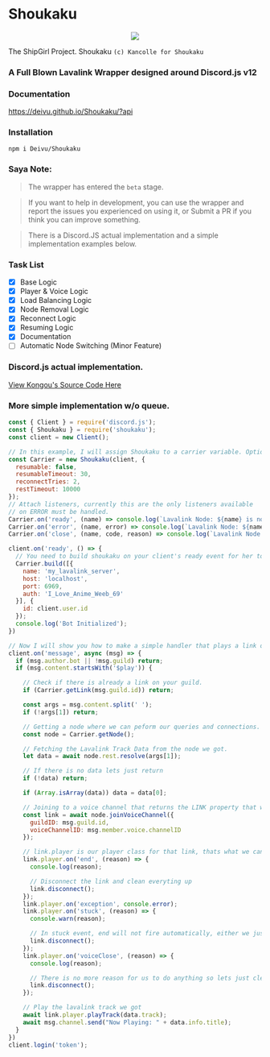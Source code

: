 # Shoukaku
<p align="center">
  <img src="https://vignette.wikia.nocookie.net/kancolle/images/9/97/Shoukaku_Christmas_Full.png/revision/latest/">
</p>

The ShipGirl Project. Shoukaku `(c) Kancolle for Shoukaku`

### A Full Blown Lavalink Wrapper designed around Discord.js v12

### Documentation
https://deivu.github.io/Shoukaku/?api

### Installation
```
npm i Deivu/Shoukaku
```

### Saya Note:
> The wrapper has entered the `beta` stage. 

> If you want to help in development, you can use the wrapper and report the issues you experienced on using it, or Submit a PR if you think you can improve something.

> There is a Discord.JS actual implementation and a simple implementation examples below.

### Task List
- [x] Base Logic
- [x] Player & Voice Logic 
- [x] Load Balancing Logic
- [x] Node Removal Logic
- [x] Reconnect Logic
- [x] Resuming Logic
- [x] Documentation
- [ ] Automatic Node Switching (Minor Feature)

### Discord.js actual implementation.
[View Kongou's Source Code Here](https://github.com/Deivu/Kongou)

### More simple implementation w/o queue.
```js
const { Client } = require('discord.js');
const { Shoukaku } = require('shoukaku');
const client = new Client();

// In this example, I will assign Shoukaku to a carrier variable. Options are the default options if nothing is specified
const Carrier = new Shoukaku(client, {
  resumable: false,
  resumableTimeout: 30,
  reconnectTries: 2,
  restTimeout: 10000 
});
// Attach listeners, currently this are the only listeners available
// on ERROR must be handled.
Carrier.on('ready', (name) => console.log(`Lavalink Node: ${name} is now connected`));
Carrier.on('error', (name, error) => console.log(`Lavalink Node: ${name} emitted an error.`, error));
Carrier.on('close', (name, code, reason) => console.log(`Lavalink Node: ${name} closed with code ${code}. Reason: ${reason || 'No reason'}`));

client.on('ready', () => {
  // You need to build shoukaku on your client's ready event for her to work like how its done in this example.
  Carrier.build([{
    name: 'my_lavalink_server',
    host: 'localhost',
    port: 6969,
    auth: 'I_Love_Anime_Weeb_69'
  }], { 
    id: client.user.id 
  });
  console.log('Bot Initialized');
})

// Now I will show you how to make a simple handler that plays a link on your chnanel. Async Await style
client.on('message', async (msg) => {
  if (msg.author.bot || !msg.guild) return;
  if (msg.content.startsWith('$play')) {

    // Check if there is already a link on your guild.
    if (Carrier.getLink(msg.guild.id)) return;

    const args = msg.content.split(' ');
    if (!args[1]) return;

    // Getting a node where we can peform our queries and connections.
    const node = Carrier.getNode();

    // Fetching the Lavalink Track Data from the node we got.
    let data = await node.rest.resolve(args[1]);

    // If there is no data lets just return
    if (!data) return;

    if (Array.isArray(data)) data = data[0];

    // Joining to a voice channel that returns the LINK property that we need.
    const link = await node.joinVoiceChannel({
      guildID: msg.guild.id,
      voiceChannelID: msg.member.voice.channelID
    });

    // link.player is our player class for that link, thats what we can use to play music
    link.player.on('end', (reason) => {
      console.log(reason);

      // Disconnect the link and clean everyting up
      link.disconnect();
    });
    link.player.on('exception', console.error);
    link.player.on('stuck', (reason) => {
      console.warn(reason);

      // In stuck event, end will not fire automatically, either we just disconnect or play another song
      link.disconnect();
    });
    link.player.on('voiceClose', (reason) => {
      console.log(reason);

      // There is no more reason for us to do anything so lets just clean up in voiceClose event
      link.disconnect();
    });

    // Play the lavalink track we got
    await link.player.playTrack(data.track);
    await msg.channel.send("Now Playing: " + data.info.title);
  }
})
client.login('token');
```